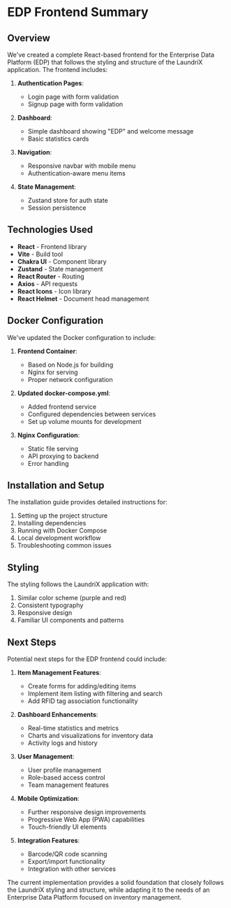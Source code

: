 # EDP Frontend Summary

## Overview

We've created a complete React-based frontend for the Enterprise Data Platform (EDP) that follows the styling and structure of the LaundriX application. The frontend includes:

1. **Authentication Pages**:
   - Login page with form validation
   - Signup page with form validation

2. **Dashboard**:
   - Simple dashboard showing "EDP" and welcome message
   - Basic statistics cards

3. **Navigation**:
   - Responsive navbar with mobile menu
   - Authentication-aware menu items

4. **State Management**:
   - Zustand store for auth state
   - Session persistence

## Technologies Used

- **React** - Frontend library
- **Vite** - Build tool
- **Chakra UI** - Component library
- **Zustand** - State management
- **React Router** - Routing
- **Axios** - API requests
- **React Icons** - Icon library
- **React Helmet** - Document head management

## Docker Configuration

We've updated the Docker configuration to include:

1. **Frontend Container**:
   - Based on Node.js for building
   - Nginx for serving
   - Proper network configuration

2. **Updated docker-compose.yml**:
   - Added frontend service
   - Configured dependencies between services
   - Set up volume mounts for development

3. **Nginx Configuration**:
   - Static file serving
   - API proxying to backend
   - Error handling

## Installation and Setup

The installation guide provides detailed instructions for:

1. Setting up the project structure
2. Installing dependencies
3. Running with Docker Compose
4. Local development workflow
5. Troubleshooting common issues

## Styling

The styling follows the LaundriX application with:

1. Similar color scheme (purple and red)
2. Consistent typography
3. Responsive design
4. Familiar UI components and patterns

## Next Steps

Potential next steps for the EDP frontend could include:

1. **Item Management Features**:
   - Create forms for adding/editing items
   - Implement item listing with filtering and search
   - Add RFID tag association functionality

2. **Dashboard Enhancements**:
   - Real-time statistics and metrics
   - Charts and visualizations for inventory data
   - Activity logs and history

3. **User Management**:
   - User profile management
   - Role-based access control
   - Team management features

4. **Mobile Optimization**:
   - Further responsive design improvements
   - Progressive Web App (PWA) capabilities
   - Touch-friendly UI elements

5. **Integration Features**:
   - Barcode/QR code scanning
   - Export/import functionality
   - Integration with other services

The current implementation provides a solid foundation that closely follows the LaundriX styling and structure, while adapting it to the needs of an Enterprise Data Platform focused on inventory management.